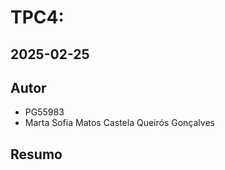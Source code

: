 # TPC4:

## 2025-02-25

## Autor

- PG55983
- Marta Sofia Matos Castela Queirós Gonçalves

## Resumo

